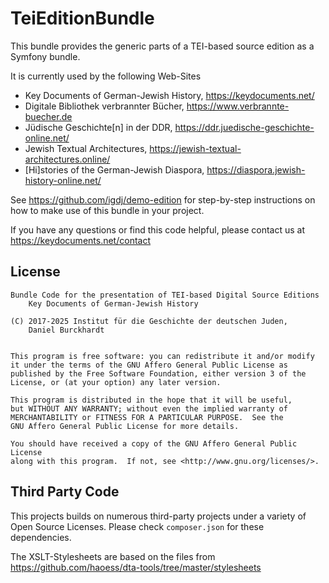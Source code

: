 TeiEditionBundle
================

This bundle provides the generic parts of a TEI-based source edition as
a Symfony bundle.

It is currently used by the following Web-Sites

* Key Documents of German-Jewish History, https://keydocuments.net/
* Digitale Bibliothek verbrannter Bücher, https://www.verbrannte-buecher.de
* Jüdische Geschichte[n] in der DDR, https://ddr.juedische-geschichte-online.net/
* Jewish Textual Architectures, https://jewish-textual-architectures.online/
* [Hi]stories of the German-Jewish Diaspora, https://diaspora.jewish-history-online.net/

See https://github.com/igdj/demo-edition for step-by-step instructions
on how to make use of this bundle in your project.

If you have any questions or find this code helpful, please contact us at
    https://keydocuments.net/contact

License
-------
    Bundle Code for the presentation of TEI-based Digital Source Editions
        Key Documents of German-Jewish History

    (C) 2017-2025 Institut für die Geschichte der deutschen Juden,
        Daniel Burckhardt


    This program is free software: you can redistribute it and/or modify
    it under the terms of the GNU Affero General Public License as
    published by the Free Software Foundation, either version 3 of the
    License, or (at your option) any later version.

    This program is distributed in the hope that it will be useful,
    but WITHOUT ANY WARRANTY; without even the implied warranty of
    MERCHANTABILITY or FITNESS FOR A PARTICULAR PURPOSE.  See the
    GNU Affero General Public License for more details.

    You should have received a copy of the GNU Affero General Public License
    along with this program.  If not, see <http://www.gnu.org/licenses/>.

Third Party Code
----------------
This projects builds on numerous third-party projects under a variety of
Open Source Licenses. Please check `composer.json` for these dependencies.

The XSLT-Stylesheets are based on the files from
    https://github.com/haoess/dta-tools/tree/master/stylesheets
